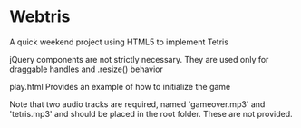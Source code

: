 # Webtris
A quick weekend project using HTML5 to implement Tetris

jQuery components are not strictly necessary. They are used only for draggable handles and .resize() behavior

play.html 
Provides an example of how to initialize the game

Note that two audio tracks are required, named 'gameover.mp3' and 'tetris.mp3' and should be placed in the root folder. 
These are not provided.
